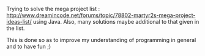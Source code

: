 Trying to solve the mega project list : http://www.dreamincode.net/forums/topic/78802-martyr2s-mega-project-ideas-list/ using Java.
Also, many solutions maybe additional to that given in the list. 



This is done so as to improve my understanding of programming in general and to have fun ;)
